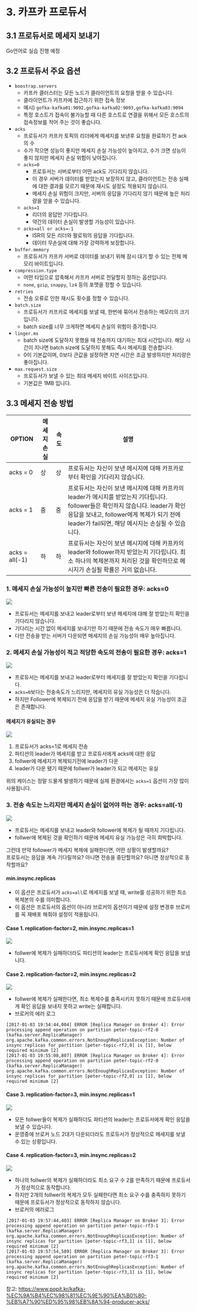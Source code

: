 # 3. 카프카 프로듀서

## 3.1 프로듀서로 메세지 보내기
Go언어로 실습 진행 예정

## 3.2 프로듀서 주요 옵션
- `boostrap.servers`  
  - 카프카 클러스터는 모든 노드가 클라이언트의 요청을 받을 수 있습니다.
  - 클라이언트가 카프카에 접근하기 위한 접속 정보
  - 예시) `gofka-kafka01:9092,gofka-kafka02:9093,gofka-kafka03:9094`
  - 특정 호스트가 접속이 불가능할 때 다른 호스트로 연결을 위해서 모든 호스트의 접속정보를 적어 주는 것이 좋습니다.
- `acks`  
  - 프로듀서가 카프카 토픽의 리더에게 메세지를 보낸후 요청을 완료하기 전 ack의 수
  - 수가 작으면 성능이 좋지만 메세지 손실 가능성이 높아지고, 수가 크면 성능이 좋지 않지만 메세지 손실 위험이 낮아집니다.
  - `acks=0`
    - 프로듀서는 서버로부터 어떤 ack도 기다리지 않습니다.
    - 이 경우 서버가 데이터를 받았는지 보장하지 않고, 클라이언트는 전송 실패에 대한 결과를 모르기 때문에 재시도 설정도 적용되지 않습니다.
    - 메세지 손실 위험이 크지만, 서버의 응답을 기다리지 않기 때문에 높은 처리량을 얻을 수 있습니다.
  - `acks=1`
    - 리더의 응답만 기다립니다.
    - 약간의 데이터 손실이 발생할 가능성이 있습니다.
  - `acks=all or acks=-1`
    - ISR의 모든 리더와 팔로워의 응답을 기다립니다.
    - 데이터 무손실에 대해 가장 강력하게 보장합니다.
- `buffer.memory`  
  - 프로듀서가 카프카 서버로 데이터를 보내기 위해 잠시 대기 할 수 있는 전체 메모리 바이트입니다.
- `compression.type`  
  - 어떤 타입으로 압축해서 카프카 서버로 전달할지 정하는 옵션입니다.
  - `none`, `gzip`, `snappy`, `lz4` 등의 포맷을 정할 수 있습니다.
- `retries` 
  - 전송 오류로 인한 재시도 횟수를 정할 수 있습니다. 
- `batch.size`  
  - 프로듀서가 카프카로 메세지를 보낼 때, 한번에 묶어서 전송하는 메모리의 크기입니다.
  - batch size를 너무 크게하면 메세지 손실의 위험이 증가합니다.
- `linger.ms`
  - batch size에 도달하지 못했을 때 전송까지 대기하는 최대 시간입니다. 해당 시간이 지나면 batch size에 도달하지 못해도 즉시 메세지를 전송합니다.
  - 0이 기본값이며, 0보다 큰값을 설정하면 지연 시간은 조금 발생하지만 처리량은 좋아집니다.
- `max.request.size`  
  - 프로듀서가 보낼 수 있는 최대 메세지 바이트 사이즈입니다.
  - 기본값은 1MB 입니다.

## 3.3 메세지 전송 방법

| OPTION | 메세지 손실 | 속도 | 설명  
| --- | --- | --- | --- | 
| acks = 0 | 상 | 상 | 프로듀서는 자신이 보낸 메시지에 대해 카프카로부터 확인을 기다리지 않습니다. |
| acks = 1 | 중 | 중 | 프로듀서는 자신이 보낸 메시지에 대해 카프카의 leader가 메시지를 받았는지 기다립니다. follower들은 확인하지 않습니다. leader가 확인응답을 보내고, follower에게 복제가 되기 전에 leader가 fail되면, 해당 메시지는 손실될 수 있습니다. |
| acks = all(-1) | 하 | 하 | 	프로듀서는 자신이 보낸 메시지에 대해 카프카의 leader와 follower까지 받았는지 기다립니다. 최소 하나의 복제본까지 처리된 것을 확인하므로 메시지가 손실될 확률은 거의 없습니다.|

### 1. 메세지 손실 가능성이 높지만 빠른 전송이 필요한 경우: acks=0

![](assets/2019-07-11-00-30-26.png)
- 프로듀서는 메세지를 보내고 leader로부터 보낸 메세지에 대해 잘 받았는지 확인을 기다리지 않습니다.
- 기다리는 시간 없이 메세지를 보내기만 하기 때문에 전송 속도가 매우 빠릅니다.
- 다만 전송을 받는 서버가 다운되면 메세지의 손실 가능성이 매우 높아집니다.

### 2. 메세지 손실 가능성이 적고 적당한 속도의 전송이 필요한 경우: acks=1

![](assets/2019-07-11-00-33-23.png)
- 프로듀서는 메세지를 보내고 leader로부터 메세지를 잘 받았는지 확인을 기다립니다.
- `acks=0`보다는 전송속도가 느리지만, 메세지의 유실 가능성은 더 작습니다.
- 하지만 Follower에 복제되기 전에 응답을 받기 때문에 메세지 유실 가능성이 조금은 존재합니다.

#### 메세지가 유실되는 경우
![](assets/2019-07-11-00-33-36.png)
1. 프로듀서가 acks=1로 메세지 전송
2. 파티션의 leader가 메세지를 받고 프로듀서에게 acks에 대한 응답
3. follwer에 메세지가 복제되기전에 leader가 다운
4. leader가 다운 됐기 때문에 follwer가 leader가 되고 메세지는 유실

위의 케이스는 정말 드물게 발생하기 때문에 실제 환경에서는 `acks=1` 옵션이 가장 많이 사용됩니다.

### 3. 전송 속도는 느리지만 메세지 손실이 없어야 하는 경우: acks=all(-1)

![](assets/2019-07-11-00-39-37.png)
- 프로듀서는 메세지를 보내고 leader와 follower에 복제가 될 때까지 기다립니다.
- follwer에 복제된 것을 확인하기 때문에 메세지 유실 가능성은 극히 희박합니다.

그런데 만약 follower가 메세지 복제에 실패한다면, 어떤 상황이 발생할까요?  
프로듀서는 응답을 계속 기다릴까요? 아니면 전송을 중단할까요? 아니면 정상적으로 동작할까요?

#### min.insync.replicas
- 이 옵션은 프로듀서가 `acks=all`로 메세지를 보낼 때, write를 성공하기 위한 최소 복제본의 수를 의미합니다.
- 이 옵션은 프로듀서의 옵션이 아니라 브로커의 옵션이기 때문에 설정 변경후 브로커를 꼭 재배포 해줘야 설정이 적용됩니다.

#### Case 1. replication-factor=2, min.insync.replicas=1

![](assets/2019-07-11-00-57-01.png)
- follwer에 복제가 실패하더라도 파티션의 leader는 프로듀서에게 확인 응답을 보냅니다.

#### Case 2. replication-factor=2, min.insync.replicas=2

![](assets/2019-07-11-00-56-34.png)
- follwer에 복제가 실패한다면, 최소 복제수를 충족시키지 못하기 때문에 프로듀서에게 확인 응답을 보내지 못하고 write는 실패합니다.
- 브로커의 에러 로그
```
[2017-01-03 19:54:44,004] ERROR [Replica Manager on Broker 4]: Error processing append operation on partition peter-topic-rf2-0 (kafka.server.ReplicaManager) org.apache.kafka.common.errors.NotEnoughReplicasException: Number of insync replicas for partition [peter-topic-rf2,0] is [1], below required minimum [2] 
[2017-01-03 19:55:08,807] ERROR [Replica Manager on Broker 4]: Error processing append operation on partition peter-topic-rf2-0 (kafka.server.ReplicaManager) org.apache.kafka.common.errors.NotEnoughReplicasException: Number of insync replicas for partition [peter-topic-rf2,0] is [1], below required minimum [2]
```
#### Case 3. replication-factor=3, min.insync.replicas=1

![](assets/2019-07-11-00-57-29.png)
- 모든 follwer들이 복제가 실패하더도 파티션의 leader는 프로듀서에게 확인 응답을 보낼 수 있습니다.
- 운영중에 브로커 노드 2대가 다운되더라도 프로듀서가 정상적으로 메세지를 보낼 수 있는 상황입니다.

#### Case 4. replication-factor=3, min.insync.replicas=2

![](assets/2019-07-11-00-57-33.png)
- 하나의 follwer의 복제가 실패하더라도 최소 요구 수 2를 만족하기 때문에 프로듀서가 정상적으로 동작합니다.
- 하지만 2개의 follwer의 복제가 모두 실패한다면 최소 요구 수를 충족하지 못하기 때문에 프로듀서가 정상적으로 동작하지 않습니다.
- 브로커의 에러로그
```
[2017-01-03 19:57:44,403] ERROR [Replica Manager on Broker 3]: Error processing append operation on partition peter-topic-rf3-1 (kafka.server.ReplicaManager)
org.apache.kafka.common.errors.NotEnoughReplicasException: Number of insync replicas for partition [peter-topic-rf3,1] is [1], below required minimum [2]
[2017-01-03 19:57:54,589] ERROR [Replica Manager on Broker 3]: Error processing append operation on partition peter-topic-rf3-1 (kafka.server.ReplicaManager)
org.apache.kafka.common.errors.NotEnoughReplicasException: Number of insync replicas for partition [peter-topic-rf3,1] is [1], below required minimum [2]
```


참고: https://www.popit.kr/kafka-%EC%9A%B4%EC%98%81%EC%9E%90%EA%B0%80-%EB%A7%90%ED%95%98%EB%8A%94-producer-acks/